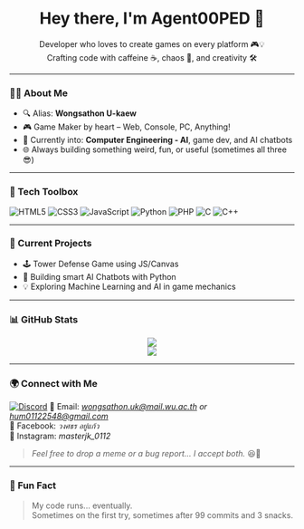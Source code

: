 <h1 align="center">Hey there, I'm Agent00PED 👾</h1>
<p align="center">
  Developer who loves to create games on every platform 🎮💡  
  <br>Crafting code with caffeine ☕, chaos 🧨, and creativity 🛠️
</p>

---

### 🧑‍💻 About Me

- 🔍 Alias: **Wongsathon U-kaew**  
- 🎮 Game Maker by heart – Web, Console, PC, Anything!
- 🤖 Currently into: **Computer Engineering - AI**, game dev, and AI chatbots  
- 🌐 Always building something weird, fun, or useful (sometimes all three 😎)

---

### 🧰 Tech Toolbox

![HTML5](https://img.shields.io/badge/-HTML5-E34F26?style=flat&logo=html5&logoColor=white)
![CSS3](https://img.shields.io/badge/-CSS3-1572B6?style=flat&logo=css3&logoColor=white)
![JavaScript](https://img.shields.io/badge/-JavaScript-F7DF1E?style=flat&logo=javascript&logoColor=black)
![Python](https://img.shields.io/badge/-Python-3776AB?style=flat&logo=python&logoColor=white)
![PHP](https://img.shields.io/badge/-PHP-777BB4?style=flat&logo=php&logoColor=white)
![C](https://img.shields.io/badge/-C-00599C?style=flat&logo=c&logoColor=white)
![C++](https://img.shields.io/badge/-C++-00599C?style=flat&logo=c%2B%2B&logoColor=white)

---

### 🧠 Current Projects

- 🕹️ Tower Defense Game using JS/Canvas
- 🤖 Building smart AI Chatbots with Python
- 💡 Exploring Machine Learning and AI in game mechanics

---

### 📊 GitHub Stats

<p align="center">
  <img src="https://github-readme-stats.vercel.app/api?username=Agent00PED&show_icons=true&theme=tokyonight&hide_border=true&border_radius=12">
  <br>
  <img src="https://github-readme-stats.vercel.app/api/top-langs/?username=Agent00PED&layout=compact&theme=tokyonight&hide_border=true">
</p>

---

### 🌍 Connect with Me

[![Discord](https://img.shields.io/badge/-Discord-5865F2?style=flat&logo=discord&logoColor=white)]([https://discord.com/](https://discord.com/))  
📧 Email: *wongsathon.uk@mail.wu.ac.th or hum01122548@gmail.com*  
📘 Facebook: *วงศธร อยู่แก้ว*  
📸 Instagram: *masterjk_0112*  

> *Feel free to drop a meme or a bug report... I accept both.* 😆🐛

---

### 🧨 Fun Fact

> My code runs... eventually.  
> Sometimes on the first try, sometimes after 99 commits and 3 snacks.

